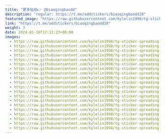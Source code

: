 ```yaml
---
title: "更多贴纸👉 @biaoqingbaodd"
description: "regular: https://t.me/addstickers/biaoqingbaodd28"
featured_image: "https://raw.githubusercontent.com/kylelin1998/tg-sticker-spreading-worldwide-images/main/img/97eaa394-41ef-4d0d-a700-1665ab3fefee.jpg"
link: "https://t.me/addstickers/biaoqingbaodd28"
weight: 3
date: 2024-01-16T17:11:23+08:00
images:
  - https://raw.githubusercontent.com/kylelin1998/tg-sticker-spreading-worldwide-images/main/img/97eaa394-41ef-4d0d-a700-1665ab3fefee.jpg
  - https://raw.githubusercontent.com/kylelin1998/tg-sticker-spreading-worldwide-images/main/img/48b29f4a-00f3-4e52-b75b-956d8c100c6e.jpg
  - https://raw.githubusercontent.com/kylelin1998/tg-sticker-spreading-worldwide-images/main/img/6c6c71e5-876c-4382-b341-cdda19e2e77a.jpg
  - https://raw.githubusercontent.com/kylelin1998/tg-sticker-spreading-worldwide-images/main/img/374e013d-9bc1-4748-9a41-28379685608f.jpg
  - https://raw.githubusercontent.com/kylelin1998/tg-sticker-spreading-worldwide-images/main/img/271c0c07-8195-4a8f-8cca-6646f7751c57.jpg
  - https://raw.githubusercontent.com/kylelin1998/tg-sticker-spreading-worldwide-images/main/img/7e414755-56dc-40e2-8392-4e468226ad8b.jpg
  - https://raw.githubusercontent.com/kylelin1998/tg-sticker-spreading-worldwide-images/main/img/2a722f9d-d2c5-4282-8564-d77e80b9bb6f.jpg
  - https://raw.githubusercontent.com/kylelin1998/tg-sticker-spreading-worldwide-images/main/img/7ad79879-59b2-4907-a41c-c08c0070d0f4.jpg
  - https://raw.githubusercontent.com/kylelin1998/tg-sticker-spreading-worldwide-images/main/img/c373f091-27c8-4199-ac4e-26b4a3f79734.jpg
  - https://raw.githubusercontent.com/kylelin1998/tg-sticker-spreading-worldwide-images/main/img/0ae11b55-8c81-4105-a90c-0038f1c9448b.jpg
  - https://raw.githubusercontent.com/kylelin1998/tg-sticker-spreading-worldwide-images/main/img/c02664bb-de88-4378-aa21-8795d9808d20.jpg
  - https://raw.githubusercontent.com/kylelin1998/tg-sticker-spreading-worldwide-images/main/img/f92832b7-2ae6-4f54-82b5-d1aaad141827.jpg
  - https://raw.githubusercontent.com/kylelin1998/tg-sticker-spreading-worldwide-images/main/img/b488277b-63ae-44f1-9d60-672ffe179327.jpg
  - https://raw.githubusercontent.com/kylelin1998/tg-sticker-spreading-worldwide-images/main/img/377ce0b8-1cad-48c1-96d5-68c0905af76f.jpg
  - https://raw.githubusercontent.com/kylelin1998/tg-sticker-spreading-worldwide-images/main/img/e44177b8-e764-46a4-8e5d-bcbea369c87f.jpg
  - https://raw.githubusercontent.com/kylelin1998/tg-sticker-spreading-worldwide-images/main/img/d8c57b99-d65f-496f-880d-d7934f1e6914.jpg
  - https://raw.githubusercontent.com/kylelin1998/tg-sticker-spreading-worldwide-images/main/img/9df20799-c254-4604-abce-ba6324ea3b3f.jpg
  - https://raw.githubusercontent.com/kylelin1998/tg-sticker-spreading-worldwide-images/main/img/055ccabd-eb2e-487d-8b03-3b657e74795f.jpg
  - https://raw.githubusercontent.com/kylelin1998/tg-sticker-spreading-worldwide-images/main/img/d77d8329-9189-49b9-aed4-b8718995413d.jpg
  - https://raw.githubusercontent.com/kylelin1998/tg-sticker-spreading-worldwide-images/main/img/df9bb4ae-345f-4581-a0b3-29b40429f696.jpg
---
```

